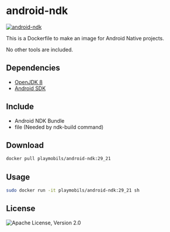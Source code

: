 # android-ndk

[![android-ndk](http://dockeri.co/image/playmobils/android-ndk)](https://hub.docker.com/r/playmobils/android-ndk)


This is a Dockerfile to make an image for Android Native projects.

No other tools are included.

## Dependencies
* [OpenJDK 8](https://hub.docker.com/_/openjdk)
* [Android SDK](https://hub.docker.com/r/playmobils/android-sdk)

## Include
* Android NDK Bundle
* file (Needed by ndk-build command)

## Download
```bash
docker pull playmobils/android-ndk:29_21
```

## Usage
```bash
sudo docker run -it playmobils/android-ndk:29_21 sh
```

## License
![Apache License, Version 2.0](https://img.shields.io/badge/License-Apache%202.0-blue.svg)
